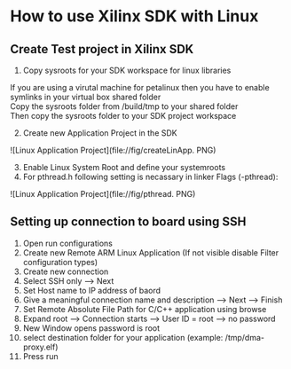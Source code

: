 # How to use Xilinx SDK with Linux

## Create Test project in Xilinx SDK

01. Copy sysroots for your SDK workspace for linux libraries

If you are using a virutal machine for petalinux then you have to enable symlinks in your virtual box shared folder  
Copy the sysroots folder from <plnx-proj-root>/build/tmp to your shared folder  
Then copy the sysroots folder to your SDK project workspace

02. Create new Application Project in the SDK  

![Linux Application Project](file://fig/createLinApp. PNG)

03. Enable Linux System Root and define your systemroots 
04. For pthread.h following setting is necassary in linker Flags (-pthread):  

![Linux Application Project](file://fig/pthread. PNG)

## Setting up connection to board using SSH 

01. Open run configurations 
02. Create new Remote ARM Linux Application (If not visible disable Filter configuration types)
03. Create new connection 
04. Select SSH only --> Next 
05. Set Host name to IP address of baord 
06. Give a meaningful connection name and description --> Next --> Finish
07. Set Remote Absolute File Path for C/C++ application using browse 
08. Expand root --> Connection starts --> User ID = root --> no password 
09. New Window opens password is root 
10. select destination folder for your application (example: /tmp/dma-proxy.elf)
10. Press run

